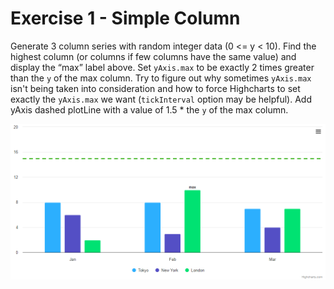 # Exercise 1 - Simple Column

Generate 3 column series with random integer data (0 <= y < 10). Find the highest column (or columns if few columns have the same value) and display the “max” label above.
Set `yAxis.max` to be exactly 2 times greater than the `y` of the max column. Try to figure out why sometimes `yAxis.max` isn't being taken into consideration and how to force Highcharts to set exactly the `yAxis.max` we want (`tickInterval` option may be helpful).
Add yAxis dashed plotLine with a value of 1.5 \* the `y` of the max column.

![exercise.png](exercise.png)
